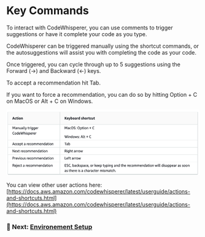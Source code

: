 # Key Commands

To interact with CodeWhisperer, you can use comments to trigger suggestions or have it complete your code as you type.

CodeWhisperer can be triggered manually using the shortcut commands, or the autosuggestions will assist you with completing the code as your code.

Once triggered, you can cycle through up to 5 suggestions using the Forward (→) and Backward (←) keys.

To accept a recommendation hit Tab.

If you want to force a recommendation, you can do so by hitting Option + C on MacOS or Alt + C on Windows.

![UserKeys](/static/userkeys.png)

You can view other user actions here: [https://docs.aws.amazon.com/codewhisperer/latest/userguide/actions-and-shortcuts.html](https://docs.aws.amazon.com/codewhisperer/latest/userguide/actions-and-shortcuts.html) 

### 📁 Next: [Environement Setup](/environment-setup/index.en.md)